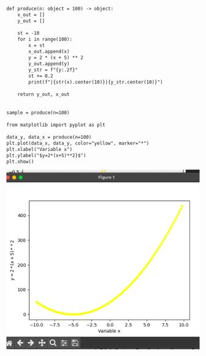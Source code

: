 ###
    def produce(n: object = 100) -> object:
        x_out = []
        y_out = []

        st = -10
        for i in range(100):
            x = st
            x_out.append(x)
            y = 2 * (x + 5) ** 2
            y_out.append(y)
            y_str = f"{y:.2f}"
            st += 0.2
            print(f"|{str(x).center(10)}|{y_str.center(10)}")

        return y_out, x_out


    sample = produce(n=100)

    from matplotlib import pyplot as plt

    data_y, data_x = produce(n=100)
    plt.plot(data_x, data_y, color="yellow", marker="*")
    plt.xlabel("Variable x")
    plt.ylabel("$y=2*(x+5)**2}$")
    plt.show()
   
   ![](24.png)


